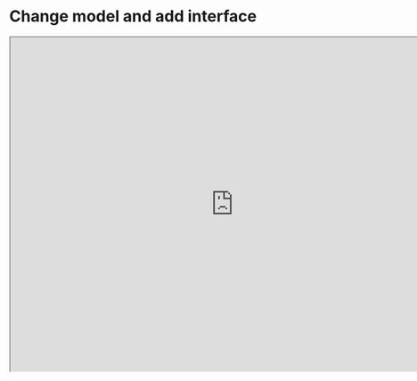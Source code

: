 # Change model and add interface 

<iframe src="https://cc.163.com/act/m/daily/iframeplayer/?id=618a333448e27490892041fa" height="600" width="800" allow="fullscreen" /> 

You can create a simple shooting template and view it through the launcher of the development workbench. 

The video content is not exactly the same as the template. 

![image-20211110210736830](../images/image-20211110210736830.png) 
